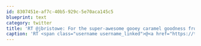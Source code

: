 ```yaml
---
id: 8307451e-af7c-40b5-929c-5e70aca145c5
blueprint: text
category: twitter
title: 'RT @jbristowe: For the super-awesome gooey caramel goodness from my HTML5 canvas talk at #WebNotWar, check out http://makeawesomeweb.com/.'
caption: 'RT <span class="username username_linked">@<a href="https://twitter.com/jbristowe" title="John Bristowe">jbristowe</a></span>: For the super-awesome gooey caramel goodness from my HTML5 canvas talk at <span class="hashtag hashtag_local">#<a href="http://tweettemp.darylchymko.ca/?tag=webnotwar">WebNotWar</a>, check out http://makeawesomeweb.com/.'
---
```

